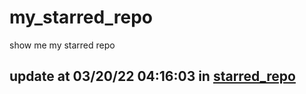 # my_starred_repo
show me my starred repo

update at 03/20/22 04:16:03 in [starred_repo](./index.html)
---

